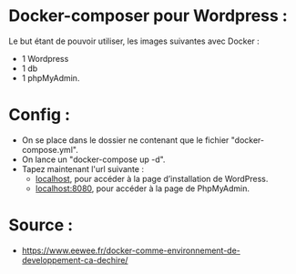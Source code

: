 # Docker-composer pour Wordpress :
Le but étant de pouvoir utiliser, les images suivantes avec Docker :
* 1 Wordpress
* 1 db
* 1 phpMyAdmin.

# Config :
* On se place dans le dossier ne contenant que le fichier "docker-compose.yml".
* On lance un "docker-compose up -d".
* Tapez maintenant l'url suivante :
  * [localhost](http://localhost), pour accéder à la page d’installation de WordPress.
  * [localhost:8080](http://localhost:8080), pour accéder à la page de PhpMyAdmin.

# Source :
* https://www.eewee.fr/docker-comme-environnement-de-developpement-ca-dechire/
